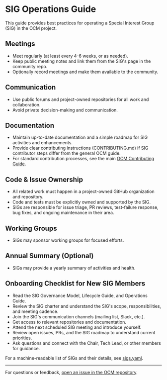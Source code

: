 # SIG Operations Guide

This guide provides best practices for operating a Special Interest Group (SIG) in the OCM project.

## Meetings

- Meet regularly (at least every 4-6 weeks, or as needed).
- Keep public meeting notes and link them from the SIG's page in the community repo.
- Optionally record meetings and make them available to the community.

## Communication

- Use public forums and project-owned repositories for all work and collaboration.
- Avoid private decision-making and communication.

## Documentation

- Maintain up-to-date documentation and a simple roadmap for SIG activities and enhancements.
- Provide clear contributing instructions (CONTRIBUTING.md) if SIG contributor steps differ from the general OCM guide.
- For standard contribution processes, see the main [OCM Contributing Guide](https://github.com/open-component-model/.github/blob/main/CONTRIBUTING.md).

## Code & Issue Ownership

- All related work must happen in a project-owned GitHub organization and repository.
- Code and tests must be explicitly owned and supported by the SIG.
- SIGs are responsible for issue triage, PR reviews, test-failure response, bug fixes, and ongoing maintenance in their area.

## Working Groups

- SIGs may sponsor working groups for focused efforts.

## Annual Summary (Optional)

- SIGs may provide a yearly summary of activities and health.

## Onboarding Checklist for New SIG Members

- Read the SIG Governance Model, Lifecycle Guide, and Operations Guide.
- Review the SIG charter and understand the SIG's scope, responsibilities, and meeting cadence.
- Join the SIG's communication channels (mailing list, Slack, etc.).
- Get access to relevant repositories and documentation.
- Attend the next scheduled SIG meeting and introduce yourself.
- Review open issues, PRs, and the SIG roadmap to understand current priorities.
- Ask questions and connect with the Chair, Tech Lead, or other members for guidance.

For a machine-readable list of SIGs and their details, see [sigs.yaml](./sigs.yaml).

---
For questions or feedback, [open an issue in the OCM repository](https://github.com/open-component-model/open-component-model/issues).
